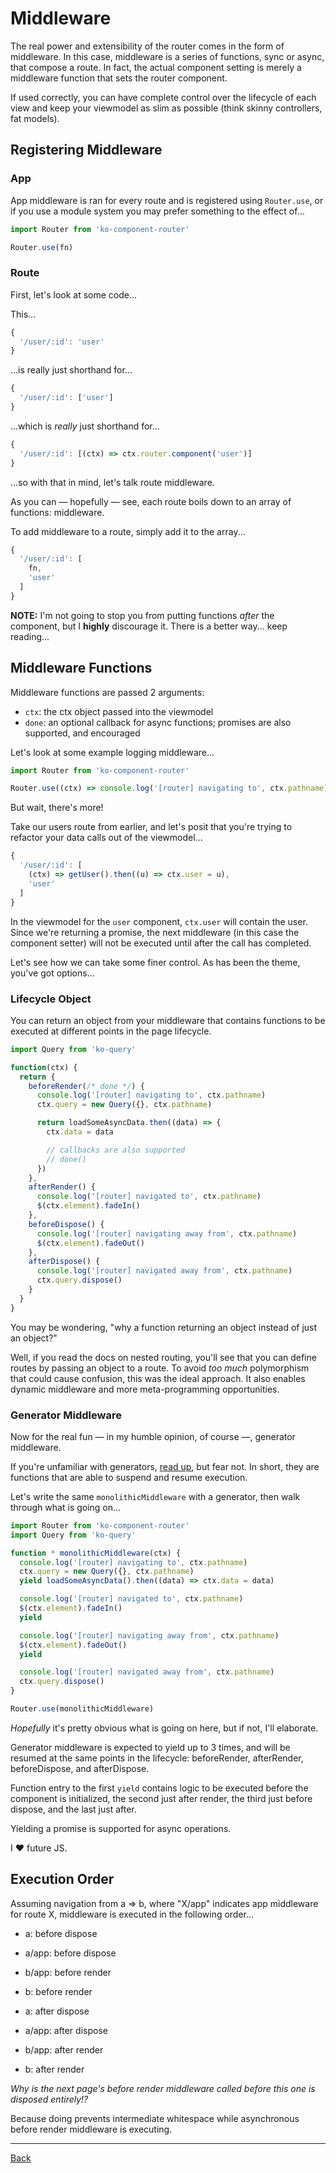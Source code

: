 # Middleware

The real power and extensibility of the router comes in the form of middleware.
In this case, middleware is a series of functions, sync or async, that compose a
route. In fact, the actual component setting is merely a middleware function that
sets the router component.

If used correctly, you can have complete control over the lifecycle of each view
and keep your viewmodel as slim as possible (think skinny controllers, fat models).

## Registering Middleware

### App

App middleware is ran for every route and is registered using `Router.use`,
or if you use a module system you may prefer something to the effect of...

```javascript
import Router from 'ko-component-router'

Router.use(fn)
```

### Route

First, let's look at some code...

This...

```javascript
{
  '/user/:id': 'user'
}
```

...is really just shorthand for...

```javascript
{
  '/user/:id': ['user']
}
```

...which is _really_ just shorthand for...

```javascript
{
  '/user/:id': [(ctx) => ctx.router.component('user')]
}
```

...so with that in mind, let's talk route middleware.

As you can — hopefully — see, each route boils down to an array of functions: middleware.

To add middleware to a route, simply add it to the array...

```javascript
{
  '/user/:id': [
    fn,
    'user'
  ]
}
```

__NOTE:__ I'm not going to stop you from putting functions *after* the component,
but I __highly__ discourage it. There is a better way... keep reading...

## Middleware Functions

Middleware functions are passed 2 arguments:
- `ctx`: the ctx object passed into the viewmodel
- `done`: an optional callback for async functions; promises are also supported, and encouraged

Let's look at some example logging middleware...

```javascript
import Router from 'ko-component-router'

Router.use((ctx) => console.log('[router] navigating to', ctx.pathname))
```

But wait, there's more!

Take our users route from earlier, and let's posit that you're trying to refactor
your data calls out of the viewmodel...

```javascript
{
  '/user/:id': [
    (ctx) => getUser().then((u) => ctx.user = u),
    'user'
  ]
}
```

In the viewmodel for the `user` component, `ctx.user` will contain the user. Since
we're returning a promise, the next middleware (in this case the component setter)
will not be executed until after the call has completed.

Let's see how we can take some finer control. As has been the theme, you've got options...

### Lifecycle Object
You can return an object from your middleware that contains functions to be executed
at different points in the page lifecycle.

```javascript
import Query from 'ko-query'

function(ctx) {
  return {
    beforeRender(/* done */) {
      console.log('[router] navigating to', ctx.pathname)
      ctx.query = new Query({}, ctx.pathname)

      return loadSomeAsyncData.then((data) => {
        ctx.data = data

        // callbacks are also supported
        // done()
      })
    },
    afterRender() {
      console.log('[router] navigated to', ctx.pathname)
      $(ctx.element).fadeIn()
    },
    beforeDispose() {
      console.log('[router] navigating away from', ctx.pathname)
      $(ctx.element).fadeOut()
    },
    afterDispose() {
      console.log('[router] navigated away from', ctx.pathname)
      ctx.query.dispose()
    }
  }
}
```

You may be wondering, "why a function returning an object instead of just an object?"

Well, if you read the docs on nested routing, you'll see that you can define routes
by passing an object to a route. To avoid _too much_ polymorphism that could cause
confusion, this was the ideal approach. It also enables dynamic middleware and
more meta-programming opportunities.

### Generator Middleware
Now for the real fun — in my humble opinion, of course —, generator middleware.

If you're unfamiliar with generators, [read up](https://developer.mozilla.org/en-US/docs/Web/JavaScript/Reference/Statements/function*),
but fear not. In short, they are functions that are able to suspend and resume
execution.

Let's write the same `monolithicMiddleware` with a generator, then walk through what is going on...

```javascript
import Router from 'ko-component-router'
import Query from 'ko-query'

function * monolithicMiddleware(ctx) {
  console.log('[router] navigating to', ctx.pathname)
  ctx.query = new Query({}, ctx.pathname)
  yield loadSomeAsyncData().then((data) => ctx.data = data)

  console.log('[router] navigated to', ctx.pathname)
  $(ctx.element).fadeIn()
  yield

  console.log('[router] navigating away from', ctx.pathname)
  $(ctx.element).fadeOut()
  yield

  console.log('[router] navigated away from', ctx.pathname)
  ctx.query.dispose()
}

Router.use(monolithicMiddleware)
```

_Hopefully_ it's pretty obvious what is going on here, but if not, I'll elaborate.

Generator middleware is expected to yield up to 3 times, and will be resumed at
the same points in the lifecycle: beforeRender, afterRender, beforeDispose, and afterDispose.

Function entry to the first `yield` contains logic to be executed before the component
is initialized, the second just after render, the third just before dispose, and the last
just after.

Yielding a promise is supported for async operations.

I :heart: future JS.

## Execution Order

Assuming navigation from a => b, where "X/app" indicates app middleware for route X,
middleware is executed in the following order...

- a: before dispose
- a/app: before dispose

- b/app: before render
- b: before render

- a: after dispose
- a/app: after dispose

- b/app: after render
- b: after render

*Why is the next page's before render middleware called before this one is disposed
entirely!?*

Because doing prevents intermediate whitespace while asynchronous before render
middleware is executing.

---

[Back](./)
